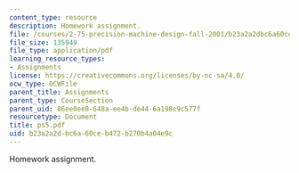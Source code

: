 ```yaml
---
content_type: resource
description: Homework assignment.
file: /courses/2-75-precision-machine-design-fall-2001/b23a2a2dbc6a60ceb472b270b4a04e9c_ps5.pdf
file_size: 135949
file_type: application/pdf
learning_resource_types:
- Assignments
license: https://creativecommons.org/licenses/by-nc-sa/4.0/
ocw_type: OCWFile
parent_title: Assignments
parent_type: CourseSection
parent_uid: 86ee0ee8-648a-ee4b-de44-6a198c9c577f
resourcetype: Document
title: ps5.pdf
uid: b23a2a2d-bc6a-60ce-b472-b270b4a04e9c
---
```

Homework assignment.